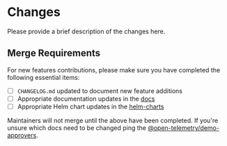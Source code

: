 # Changes

Please provide a brief description of the changes here.

## Merge Requirements

For new features contributions, please make sure you have completed the following
essential items:

* [ ] `CHANGELOG.md` updated to document new feature additions
* [ ] Appropriate documentation updates in the [docs][]
* [ ] Appropriate Helm chart updates in the [helm-charts][]

<!--
A Pull Request that modifies instrumentation code will likely require an
update in docs. Please make sure to update the opentelemetry.io repo with any
docs changes.

A Pull Request that modifies docker-compose.yaml, otelcol-config.yaml, or
Grafana dashboards will likely require an update to the Demo Helm chart.
Other changes affecting how a service is deployed will also likely require an
update to the Demo Helm chart.
-->

Maintainers will not merge until the above have been completed. If you're unsure
which docs need to be changed ping the
[@open-telemetry/demo-approvers](https://github.com/orgs/open-telemetry/teams/demo-approvers).

[docs]: https://opentelemetry.io/docs/demo/
[helm-charts]: https://github.com/open-telemetry/opentelemetry-helm-charts
